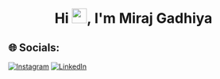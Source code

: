 <h1 align="center">Hi <img src="https://raw.githubusercontent.com/aemmadi/aemmadi/master/wave.gif" width="30"/>, I'm Miraj Gadhiya</h1>


## 🌐 Socials:
[![Instagram](https://img.shields.io/badge/Instagram-%23E4405F.svg?logo=Instagram&logoColor=white)](https://instagram.com/mirajgadhiya08) [![LinkedIn](https://img.shields.io/badge/LinkedIn-%230077B5.svg?logo=linkedin&logoColor=white)](https://www.linkedin.com/in/miraj-gadhiya-b5a016236/) 

<!-- Proudly created with GPRM ( https://gprm.itsvg.in ) -->
